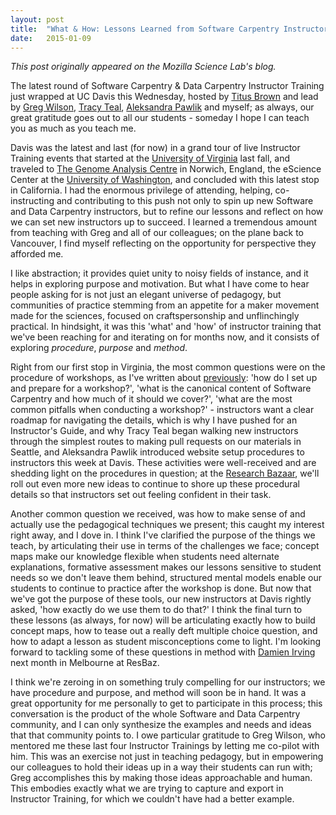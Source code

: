 ```yaml
---
layout: post
title:  "What & How: Lessons Learned from Software Carpentry Instructor Training"
date:   2015-01-09
---
```


*This post originally appeared on the Mozilla Science Lab's blog.*

The latest round of Software Carpentry &amp; Data Carpentry Instructor Training just wrapped at UC Davis this Wednesday, hosted by <a title="titusBrown" href="https://twitter.com/ctitusbrown" target="_blank">Titus Brown</a> and lead by <a title="gregWilson" href="https://twitter.com/gvwilson" target="_blank">Greg Wilson</a>, <a title="tracyTeal" href="https://twitter.com/tracykteal" target="_blank">Tracy Teal</a>, <a title="aleksandraPawlik" href="https://twitter.com/aleksandrana" target="_blank">Aleksandra Pawlik</a> and myself; as always, our great gratitude goes out to all our students - someday I hope I can teach you as much as you teach me.

Davis was the latest and last (for now) in a grand tour of live Instructor Training events that started at the <a title="uva" href="http://wp.mozillascience.org/creating-instruction-notes-from-uva-swc-teacher-training/" target="_blank">University of Virginia</a> last fall, and traveled to <a title="tgac" href="http://www.tgac.ac.uk/" target="_blank">The Genome Analysis Centre</a> in Norwich, England, the eScience Center at the <a title="escience" href="http://wp.mozillascience.org/train-the-trainers-next-iterations/" target="_blank">University of Washington</a>, and concluded with this latest stop in California. I had the enormous privilege of attending, helping, co-instructing and contributing to this push not only to spin up new Software and Data Carpentry instructors, but to refine our lessons and reflect on how we can set new instructors up to succeed. I learned a tremendous amount from teaching with Greg and all of our colleagues; on the plane back to Vancouver, I find myself reflecting on the opportunity for perspective they afforded me.

I like abstraction; it provides quiet unity to noisy fields of instance, and it helps in exploring purpose and motivation. But what I have come to hear people asking for is not just an elegant universe of pedagogy, but communities of practice stemming from an appetite for a maker movement made for the sciences, focused on craftspersonship and unflinchingly practical. In hindsight, it was this 'what' and 'how' of instructor training that we've been reaching for and iterating on for months now, and it consists of exploring <em>procedure</em>, <em>purpose</em> and <em>method</em>.

Right from our first stop in Virginia, the most common questions were on the procedure of workshops, as I've written about <a title="instructorFeedback" href="http://wp.mozillascience.org/starting-instruction-feedback-from-the-new-instructor-community/" target="_blank">previously</a>: 'how do I set up and prepare for a workshop?', 'what is the canonical content of Software Carpentry and how much of it should we cover?', 'what are the most common pitfalls when conducting a workshop?' - instructors want a clear roadmap for navigating the details, which is why I have pushed for an Instructor's Guide, and why Tracy Teal began walking new instructors through the simplest routes to making pull requests on our materials in Seattle, and Aleksandra Pawlik introduced website setup procedures to instructors this week at Davis. These activities were well-received and are shedding light on the procedures in question; at the <a title="resbazConf" href="http://resbaz.tumblr.com/conference" target="_blank">Research Bazaar</a>, we'll roll out even more new ideas to continue to shore up these procedural details so that instructors set out feeling confident in their task.

Another common question we received, was how to make sense of and actually use the pedagogical techniques we present; this caught my interest right away, and I dove in. I think I've clarified the purpose of the things we teach, by articulating their use in terms of the challenges we face; concept maps make our knowledge flexible when students need alternate explanations, formative assessment makes our lessons sensitive to student needs so we don't leave them behind, structured mental models enable our students to continue to practice after the workshop is done. But now that we've got the purpose of these tools, our new instructors at Davis rightly asked, 'how exactly do we use them to do that?' I think the final turn to these lessons (as always, for now) will be articulating exactly how to build concept maps, how to tease out a really deft multiple choice question, and how to adapt a lesson as student misconceptions come to light. I'm looking forward to tackling some of these questions in method with <a title="damienIrving" href="https://twitter.com/DrClimate" target="_blank">Damien Irving</a> next month in Melbourne at ResBaz.

I think we're zeroing in on something truly compelling for our instructors; we have procedure and purpose, and method will soon be in hand. It was a great opportunity for me personally to get to participate in this process; this conversation is the product of the whole Software and Data Carpentry community, and I can only synthesize the examples and needs and ideas that that community points to. I owe particular gratitude to Greg Wilson, who mentored me these last four Instructor Trainings by letting me co-pilot with him. This was an exercise not just in teaching pedagogy, but in empowering our colleagues to hold their ideas up in a way their students can run with; Greg accomplishes this by making those ideas approachable and human. This embodies exactly what we are trying to capture and export in Instructor Training, for which we couldn't have had a better example.